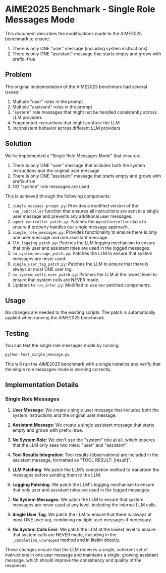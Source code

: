 # AIME2025 Benchmark - Single Role Messages Mode

This document describes the modifications made to the AIME2025 benchmark to ensure:
1. There is only ONE "user" message (including system instructions)
2. There is only ONE "assistant" message that starts empty and grows with prefix=true

## Problem

The original implementation of the AIME2025 benchmark had several issues:
1. Multiple "user" roles in the prompt
2. Multiple "assistant" roles in the prompt
3. "system" role messages that might not be handled consistently across LLM providers
4. Fragmented instructions that might confuse the LLM
5. Inconsistent behavior across different LLM providers

## Solution

We've implemented a "Single Role Messages Mode" that ensures:
1. There is only ONE "user" message that includes both the system instructions and the original user message
2. There is only ONE "assistant" message that starts empty and grows with prefix=true
3. NO "system" role messages are used

This is achieved through the following components:

1. `single_message_prompt.py`: Provides a modified version of the `run_controller` function that ensures all instructions are sent in a single user message and prevents any additional user messages.
2. `agent_controller_patch.py`: Patches the `AgentController` class to ensure it properly handles our single message approach.
3. `single_role_messages.py`: Provides functionality to ensure there is only one user message and one assistant message.
4. `llm_logging_patch.py`: Patches the LLM logging mechanism to ensure that only user and assistant roles are used in the logged messages.
5. `no_system_message_patch.py`: Patches the LLM to ensure that system messages are never used.
6. `single_user_tag_patch.py`: Patches the LLM to ensure that there is always at most ONE user tag.
7. `no_system_calls_ever_patch.py`: Patches the LLM at the lowest level to ensure that system calls are NEVER made.
8. Updates to `run_infer.py`: Modified to use our patched components.

## Usage

No changes are needed to the existing scripts. The patch is automatically applied when running the AIME2025 benchmark.

## Testing

You can test the single role messages mode by running:

```bash
python test_single_message.py
```

This will run the AIME2025 benchmark with a single instance and verify that the single role messages mode is working correctly.

## Implementation Details

### Single Role Messages

1. **User Message**: We create a single user message that includes both the system instructions and the original user message.

2. **Assistant Message**: We create a single assistant message that starts empty and grows with prefix=true.

3. **No System Role**: We don't use the "system" role at all, which ensures that the LLM only sees two roles: "user" and "assistant".

4. **Tool Results Integration**: Tool results (observations) are included in the assistant message, formatted as "TOOL RESULT: [result]".

5. **LLM Patching**: We patch the LLM's completion method to transform the messages before sending them to the LLM.

6. **Logging Patching**: We patch the LLM's logging mechanism to ensure that only user and assistant roles are used in the logged messages.

7. **No System Messages**: We patch the LLM to ensure that system messages are never used at any level, including the internal LLM calls.

8. **Single User Tag**: We patch the LLM to ensure that there is always at most ONE user tag, combining multiple user messages if necessary.

9. **No System Calls Ever**: We patch the LLM at the lowest level to ensure that system calls are NEVER made, including in the `_completion_unwrapped` method and in litellm directly.

These changes ensure that the LLM receives a single, coherent set of instructions in one user message and maintains a single, growing assistant message, which should improve the consistency and quality of the responses.